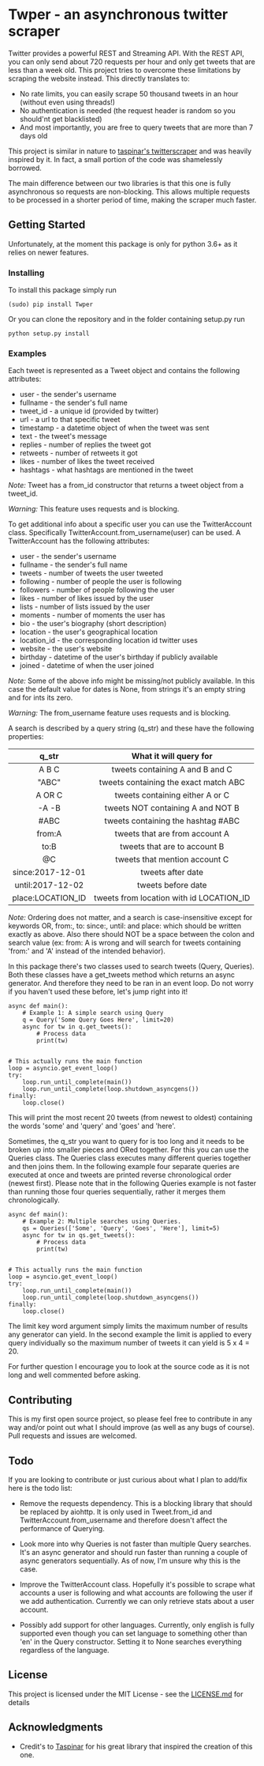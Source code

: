 # Twper - an asynchronous twitter scraper

Twitter provides a powerful REST and Streaming API. With the REST API, you can only send 
about 720 requests per hour and only get tweets that are less than a week old. This project 
tries to overcome these limitations by scraping the website instead. This directly translates to:
* No rate limits, you can easily scrape 50 thousand tweets in an hour (without even using threads!)
* No authentication is needed (the request header is random so you should'nt get blacklisted)
* And most importantly, you are free to query tweets that are more than 7 days old

This project is similar in nature to [taspinar's twitterscraper](https://github.com/taspinar/twitterscraper)
and was heavily inspired by it. In fact, a small portion of the code was shamelessly borrowed. 

The main difference between our two libraries is that this one is fully asynchronous so requests 
are non-blocking. This allows multiple requests to be processed in a shorter period of time, making 
the scraper much faster.

## Getting Started

Unfortunately, at the moment this package is only for python 3.6+ as it relies on newer features. 

### Installing

To install this package simply run

```
(sudo) pip install Twper
```

Or you can clone the repository and in the folder containing setup.py run

```
python setup.py install
```

### Examples

Each tweet is represented as a Tweet object and contains the following attributes:
* user - the sender's username
* fullname - the sender's full name
* tweet_id - a unique id (provided by twitter)
* url - a url to that specific tweet
* timestamp - a datetime object of when the tweet was sent
* text - the tweet's message
* replies - number of replies the tweet got
* retweets - number of retweets it got
* likes - number of likes the tweet received
* hashtags - what hashtags are mentioned in the tweet

*Note:* Tweet has a from_id constructor that returns a tweet object from a tweet_id. 

*Warning:* This feature uses requests and is blocking. 

To get additional info about a specific user you can use the TwitterAccount class. Specifically 
TwitterAccount.from_username(user) can be used. A TwitterAccount has the following attributes:
* user - the sender's username
* fullname - the sender's full name
* tweets - number of tweets the user tweeted
* following - number of people the user is following 
* followers - number of people following the user 
* likes - number of likes issued by the user
* lists - number of lists issued by the user
* moments - number of moments the user has
* bio - the user's biography (short description)
* location - the user's geographical location
* location_id - the corresponding location id twitter uses
* website - the user's website 
* birthday - datetime of the user's birthday if publicly available 
* joined - datetime of when the user joined

*Note:* Some of the above info might be missing/not publicly available. In this case the default value 
for dates is None, from strings it's an empty string and for ints its zero.

*Warning:* The from_username feature uses requests and is blocking. 

A search is described by a query string (q_str) and these have the following properties:

| q_str             | What it will query for                   |
|:-----------------:|:----------------------------------------:|
| A B C             | tweets containing A and B and C          |
|"ABC"              | tweets containing the exact match ABC    |
| A OR C            | tweets containing either A or C          |
| -A -B             | tweets NOT containing A and NOT B        |
| \#ABC             | tweets containing the hashtag \#ABC      |
| from:A            | tweets that are from account A           |
| to:B              | tweets that are to account B             |
| @C                | tweets that mention account C            |
| since:2017-12-01  | tweets after date                        |
| until:2017-12-02  | tweets before date                       |
| place:LOCATION_ID | tweets from location with id LOCATION_ID |
*Note:* Ordering does not matter, and a search is case-insensitive except for keywords OR, from:, to: 
since:, until: and place: which should be written exactly as above. Also there should NOT be a space 
between the colon and search value (ex: from: A is wrong and will search for tweets containing 
'from:' and 'A' instead of the intended behavior). 


In this package there's two classes used to search tweets (Query, Queries). Both these classes 
have a get_tweets method which returns an async generator. And therefore they need to be ran 
in an event loop. Do not worry if you haven't used these before, let's jump right into it!

```
async def main():
    # Example 1: A simple search using Query
    q = Query('Some Query Goes Here', limit=20)
    async for tw in q.get_tweets():
        # Process data
        print(tw)


# This actually runs the main function
loop = asyncio.get_event_loop()
try:
    loop.run_until_complete(main())
    loop.run_until_complete(loop.shutdown_asyncgens())
finally:
    loop.close()
```

This will print the most recent 20 tweets (from newest to oldest) containing the words 
'some' and 'query' and 'goes' and 'here'. 

Sometimes, the q_str you want to query for is too long and it needs to be broken up into 
smaller pieces and ORed together. For this you can use the Queries class. The Queries class 
executes many different queries together and then joins them. In the following example four 
separate queries are executed at once and tweets are printed reverse chronological order 
(newest first). Please note that in the following Queries example is not faster than running 
those four queries sequentially, rather it merges them chronologically.

```
async def main():
    # Example 2: Multiple searches using Queries.
    qs = Queries(['Some', 'Query', 'Goes', 'Here'], limit=5)
    async for tw in qs.get_tweets():
        # Process data
        print(tw)


# This actually runs the main function
loop = asyncio.get_event_loop()
try:
    loop.run_until_complete(main())
    loop.run_until_complete(loop.shutdown_asyncgens())
finally:
    loop.close()
```

The limit key word argument simply limits the maximum number of results any generator can yield. 
In the second example the limit is applied to every query individually so the maximum  number of 
tweets it can yield is 5 x 4 = 20.

For further question I encourage you to look at the source code as it is not long and well 
commented before asking. 

## Contributing

This is my first open source project, so please feel free to contribute in any way and/or point 
out what I should improve (as well as any bugs of course). Pull requests and issues are welcomed.

## Todo

If you are looking to contribute or just curious about what I plan to add/fix here is the todo list:

* Remove the requests dependency. This is a blocking library that should be replaced by aiohttp. It 
is only used in Tweet.from_id and TwitterAccount.from_username and therefore doesn't affect the 
performance of Querying.

* Look more into why Queries is not faster than multiple Query searches. It's an async generator 
and should run faster than running a couple of async generators sequentially. As of now, I'm 
unsure why this is the case.

* Improve the TwitterAccount class. Hopefully it's possible to scrape what accounts a user 
is following and what accounts are following the user if we add authentication. Currently we can 
only retrieve stats about a user account.

* Possibly add support for other languages. Currently, only english is fully supported even though 
you can set language to something other than 'en' in the Query constructor. Setting it to None searches 
everything regardless of the language.


## License

This project is licensed under the MIT License - see the [LICENSE.md](LICENSE.md) for details

## Acknowledgments

* Credit's to [Taspinar](http://www.ataspinar.com) for his great library that inspired the 
creation of this one.